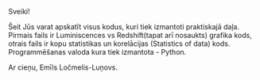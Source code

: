 Sveiki!

Šeit Jūs varat apskatīt visus kodus, kuri tiek izmantoti praktiskajā daļa.
Pirmais fails ir Luminiscences vs Redshift(tapat arī nosaukts) grafika kods, 
otrais fails ir kopu statistikas un korelācijas (Statistics of data) kods.
Programmēšanas valoda kura tiek izmantota - Python.


Ar cieņu,
Emīls Ločmelis-Luņovs.
